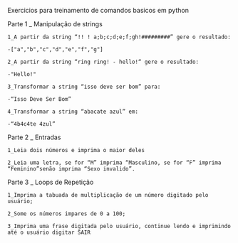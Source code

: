 Exercicios para treinamento de comandos basicos em python

Parte 1 _ Manipulação de strings

    1_A partir da string “!! ! a;b;c;d;e;f;gh!#########” gere o resultado:
    
    -["a","b","c","d","e","f","g"]

    2_A partir da string “ring ring! - hello!“ gere o resultado:

    -"Hello!"

    3_Transformar a string “isso deve ser bom” para:
    
    -“Isso Deve Ser Bom”

    4_Transformar a string “abacate azul” em:
    
    -“4b4c4te 4zul”

Parte 2 _ Entradas

    1_Leia dois números e imprima o maior deles

    2_Leia uma letra, se for “M” imprima “Masculino, se for “F” imprima “Feminino”senão imprima “Sexo invalido”.

Parte 3 _ Loops de Repetição

    1_Imprima a tabuada de multiplicação de um número digitado pelo usuário;

    2_Some os números impares de 0 a 100;

    3_Imprima uma frase digitada pelo usuário, continue lendo e imprimindo até o usuário digitar SAIR
